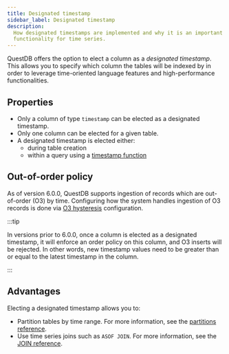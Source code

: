 ```yaml
---
title: Designated timestamp
sidebar_label: Designated timestamp
description:
  How designated timestamps are implemented and why it is an important
  functionality for time series.
---
```


QuestDB offers the option to elect a column as a _designated timestamp_. This
allows you to specify which column the tables will be indexed by in order to
leverage time-oriented language features and high-performance functionalities.

## Properties

- Only a column of type `timestamp` can be elected as a designated timestamp.
- Only one column can be elected for a given table.
- A designated timestamp is elected either:
  - during table creation
  - within a query using a
    [timestamp function](/docs/reference/function/timestamp/)

## Out-of-order policy

As of version 6.0.0, QuestDB supports ingestion of records which are
out-of-order (O3) by time. Configuring how the system handles ingestion of O3
records is done via [O3 hysteresis](/docs/guides/hysteresis/) configuration.

:::tip

In versions prior to 6.0.0, once a column is elected as a designated timestamp,
it will enforce an order policy on this column, and O3 inserts will be rejected.
In other words, new timestamp values need to be greater than or equal to the
latest timestamp in the column.

:::

## Advantages

Electing a designated timestamp allows you to:

- Partition tables by time range. For more information, see the
  [partitions reference](/docs/concept/partitions/).
- Use time series joins such as `ASOF JOIN`. For more information, see the
  [JOIN reference](/docs/reference/sql/join/).
